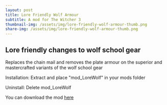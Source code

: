 ```yaml
---
layout: post
title: Lore Friendly Wolf Armour
subtitle: A mod for The Witcher 3
thumbnail-img: /assets/img/lore-friendly-wolf-armour-thumb.png
share-img: /assets/img/lore-friendly-wolf-armour-thumb.png
---
```


## Lore friendly changes to wolf school gear

Replaces the chain mail and removes the plate armour on the superior and mastercrafted variants of the wolf school gear

Installation:
Extract and place "mod_LoreWolf" in your mods folder

Uninstall:
Delete mod_LoreWolf

You can download the mod [here](https://www.nexusmods.com/witcher3/mods/5925?tab=files)
